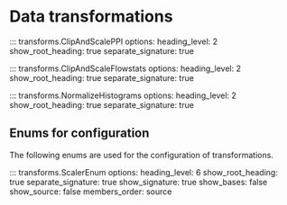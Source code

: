 # Data transformations

::: transforms.ClipAndScalePPI
    options:
        heading_level: 2
        show_root_heading: true
        separate_signature: true

::: transforms.ClipAndScaleFlowstats
    options:
        heading_level: 2
        show_root_heading: true
        separate_signature: true

::: transforms.NormalizeHistograms
    options:
        heading_level: 2
        show_root_heading: true
        separate_signature: true

## Enums for configuration
The following enums are used for the configuration of transformations.

::: transforms.ScalerEnum
    options:
        heading_level: 6
        show_root_heading: true
        separate_signature: true
        show_signature: true
        show_bases: false
        show_source: false
        members_order: source